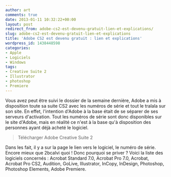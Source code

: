```yaml
---
author: art
comments: true
date: 2013-01-11 10:32:22+00:00
layout: post
redirect_from: adobe-cs2-est-devenu-gratuit-lien-et-explications/
slug: adobe-cs2-est-devenu-gratuit-lien-et-explications
title: 'Adobe CS2 est devenu gratuit : lien et explications'
wordpress_id: 1438448598
categories:
- Apple
- Logiciels
- Windows
tags:
- Creative Suite 2
- Illustrator
- photoshop
- Premiere
---
```


Vous avez peut être suivi le dossier de la semaine dernière, Adobe a mis à disposition toute sa suite CS2 avec les numéros de série et tout le tralala sur son site. En effet, l'intention d'Adobe à la base était de se séparer de ses serveurs d'activation. Tout les numéros de série sont donc disponibles sur le site d'Adobe, mais en réalité ce n'est à la base qu'à disposition des personnes ayant déjà acheté le logiciel.



<blockquote>Télécharger Adobe Creative Suite 2</blockquote>



Dans les fait, il y a sur la page le lien vers le logiciel, le numéro de série. Encore mieux que 2bcalvi quoi ! Donc pourquoi se priver ? Voici la liste des logiciels concernés : Acrobat Standard 7.0, Acrobat Pro 7.0, Acrobat, Acrobat Pro CS2, Audition, GoLive, Illustrator, InCopy, InDesign, Photoshop, Photoshop Elements, Adobe Premiere.



